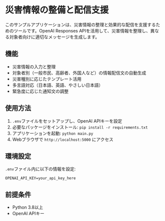 # 災害情報の整備と配信支援

このサンプルアプリケーションは、災害情報の整理と効果的な配信を支援するためのツールです。OpenAI Responses APIを活用して、災害情報を整理し、異なる対象者向けに適切なメッセージを生成します。

## 機能

- 災害情報の入力と整理
- 対象者別（一般市民、高齢者、外国人など）の情報配信文の自動生成
- 災害種別に応じたテンプレート活用
- 多言語対応（日本語、英語、やさしい日本語）
- 緊急度に応じた通知文の調整

## 使用方法

1. `.env`ファイルをセットアップし、OpenAI APIキーを設定
2. 必要なパッケージをインストール: `pip install -r requirements.txt`
3. アプリケーションを起動: `python main.py`
4. Webブラウザで `http://localhost:5000` にアクセス

## 環境設定

`.env`ファイル内に以下の情報を設定:

```
OPENAI_API_KEY=your_api_key_here
```

## 前提条件

- Python 3.8以上
- OpenAI APIキー